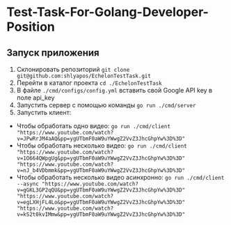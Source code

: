 # Test-Task-For-Golang-Developer-Position

## Запуск приложения

1. Склонировать репозиторий `git clone git@github.com:shlyapos/EchelonTestTask.git`
2. Перейти в каталог проекта `cd ./EchelonTestTask`
3. В файле `./cmd/configs/config.yml` вставить свой Google API key в поле api_key 
4. Запустить сервер с помощью команды `go run ./cmd/server`
5. Запустить клиент:
  * Чтобы обработать одно видео: `go run ./cmd/client "https://www.youtube.com/watch?v=JPwRrJM4aAQ&pp=ygUTbmF0aW9uYWwgZ2VvZ3JhcGhpYw%3D%3D"`
  * Чтобы обработать несколько видео: `go run ./cmd/client "https://www.youtube.com/watch?v=1O664QWpgUg&pp=ygUTbmF0aW9uYWwgZ2VvZ3JhcGhpYw%3D%3D" "https://www.youtube.com/watch?v=nJ_b4VDbmmk&pp=ygUTbmF0aW9uYWwgZ2VvZ3JhcGhpYw%3D%3D"`
  * Чтобы обработать несколько видео асинхронно: `go run ./cmd/client --async "https://www.youtube.com/watch?v=gGKL3GP2qQU&pp=ygUTbmF0aW9uYWwgZ2VvZ3JhcGhpYw%3D%3D" "https://www.youtube.com/watch?v=egLXHjFL4Lo&pp=ygUTbmF0aW9uYWwgZ2VvZ3JhcGhpYw%3D%3D" "https://www.youtube.com/watch?v=kS2t0kvIMmw&pp=ygUTbmF0aW9uYWwgZ2VvZ3JhcGhpYw%3D%3D"`
